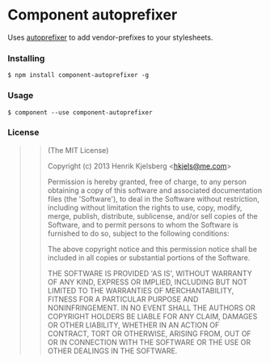 
Component autoprefixer
======================

Uses [autoprefixer](https://github.com/ai/autoprefixer) to add
vendor-prefixes to your stylesheets.


### Installing

    $ npm install component-autoprefixer -g


### Usage

    $ component --use component-autoprefixer


### License

>> (The MIT License)
>> 
>> Copyright (c) 2013 Henrik Kjelsberg &lt;hkjels@me.com&gt;
>> 
>> Permission is hereby granted, free of charge, to any person obtaining
>> a copy of this software and associated documentation files (the
>> 'Software'), to deal in the Software without restriction, including
>> without limitation the rights to use, copy, modify, merge, publish,
>> distribute, sublicense, and/or sell copies of the Software, and to
>> permit persons to whom the Software is furnished to do so, subject to
>> the following conditions:
>> 
>> The above copyright notice and this permission notice shall be
>> included in all copies or substantial portions of the Software.
>> 
>> THE SOFTWARE IS PROVIDED 'AS IS', WITHOUT WARRANTY OF ANY KIND,
>> EXPRESS OR IMPLIED, INCLUDING BUT NOT LIMITED TO THE WARRANTIES OF
>> MERCHANTABILITY, FITNESS FOR A PARTICULAR PURPOSE AND NONINFRINGEMENT.
>> IN NO EVENT SHALL THE AUTHORS OR COPYRIGHT HOLDERS BE LIABLE FOR ANY
>> CLAIM, DAMAGES OR OTHER LIABILITY, WHETHER IN AN ACTION OF CONTRACT,
>> TORT OR OTHERWISE, ARISING FROM, OUT OF OR IN CONNECTION WITH THE
>> SOFTWARE OR THE USE OR OTHER DEALINGS IN THE SOFTWARE.

